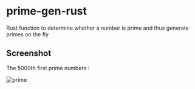 # prime-gen-rust
Rust function to determine whether a number is prime and thus generate primes on the fly

## Screenshot
The 5000th first prime numbers :

![prime](https://github.com/user-attachments/assets/4b66d9c2-f354-4354-9b8f-04bb059de8dd)
